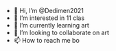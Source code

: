 - 👋 Hi, I’m @Dedimen2021
- 👀 I’m interested in 11 clas
- 🌱 I’m currently learning art
- 💞️ I’m looking to collaborate on art
- 📫 How to reach me bo

<!---
Dedimen2021/Dedimen2021 is a ✨ special ✨ repository because its `README.md` (this file) appears on your GitHub profile.
You can click the Preview link to take a look at your changes.
--->
